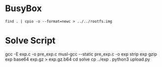 # BusyBox

`find . | cpio -o --format=newc > ../../rootfs.img`

# Solve Script

gcc -E exp.c -o pre_exp.c
musl-gcc --static pre_exp.c -o exp
strip exp
gzip exp
base64 exp.gz > exp.gz.b64
cd solve
cp ../exp .
python3 upload.py

